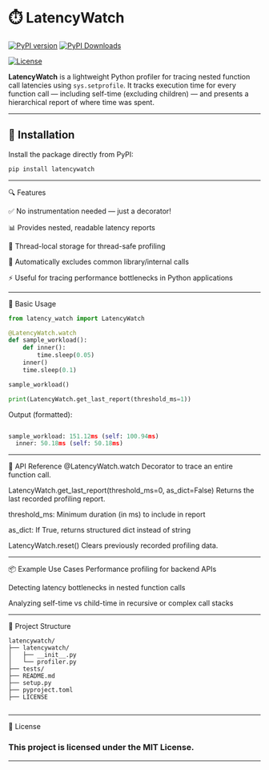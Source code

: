 # ⏱️ LatencyWatch

[![PyPI version](https://badge.fury.io/py/latencywatch.svg)](https://pypi.org/project/latencywatch/0.1.0)
[![PyPI Downloads](https://img.shields.io/pypi/dm/latencywatch.svg?label=PyPI%20downloads)](
https://pypi.org/project/latencywatch/)

[![License](https://img.shields.io/badge/license-MIT-blue.svg)](LICENSE)

**LatencyWatch** is a lightweight Python profiler for tracing nested function call latencies using `sys.setprofile`. It tracks execution time for every function call — including self-time (excluding children) — and presents a hierarchical report of where time was spent.


---

## 🚀 Installation

Install the package directly from PyPI:

```sh
pip install latencywatch
```
---


🔍 Features

✅ No instrumentation needed — just a decorator!

📊 Provides nested, readable latency reports

🧵 Thread-local storage for thread-safe profiling

🧠 Automatically excludes common library/internal calls

⚡ Useful for tracing performance bottlenecks in Python applications

---
🧪 Basic Usage

```python
from latency_watch import LatencyWatch

@LatencyWatch.watch
def sample_workload():
    def inner():
        time.sleep(0.05)
    inner()
    time.sleep(0.1)

sample_workload()

print(LatencyWatch.get_last_report(threshold_ms=1))

```

Output (formatted):


```python

sample_workload: 151.12ms (self: 100.94ms)
  inner: 50.18ms (self: 50.18ms)

```
---

🧰 API Reference
@LatencyWatch.watch
Decorator to trace an entire function call.

LatencyWatch.get_last_report(threshold_ms=0, as_dict=False)
Returns the last recorded profiling report.

threshold_ms: Minimum duration (in ms) to include in report

as_dict: If True, returns structured dict instead of string

LatencyWatch.reset()
Clears previously recorded profiling data.

---

📦 Example Use Cases
Performance profiling for backend APIs

Detecting latency bottlenecks in nested function calls

Analyzing self-time vs child-time in recursive or complex call stacks


---
📁 Project Structure

```
latencywatch/
├── latencywatch/
│   ├── __init__.py
│   └── profiler.py
├── tests/
├── README.md
├── setup.py
├── pyproject.toml
├── LICENSE


```
---

📜 License

### This project is licensed under the MIT License.

---
